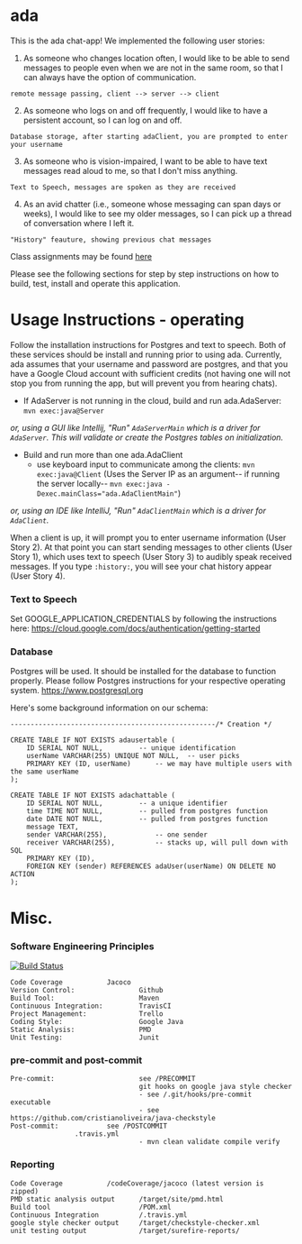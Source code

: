 # ada

This is the ada chat-app! We implemented the following user stories: 

1. As someone who changes location often, I would like to be able to send messages to people even when we are not in the same room, so that I can always have the option of communication.

```
remote message passing, client --> server --> client
```

2. As someone who logs on and off frequently, I would like to have a persistent account, so I can log on and off.

```
Database storage, after starting adaClient, you are prompted to enter your username
```

3. As someone who is vision-impaired, I want to be able to have text messages read aloud to me, so that I don't miss anything.

```
Text to Speech, messages are spoken as they are received
```

4. As an avid chatter (i.e., someone whose messaging can span days or weeks), I would like to see my older messages, so I can pick up a thread of conversation where I left it.

```
"History" feauture, showing previous chat messages
```

Class assignments may be found [here](https://github.com/LooseScruz/ada/tree/master/4156_submissions)

Please see the following sections for step by step instructions on how to build, test, install and operate this application.

# Usage Instructions - operating
Follow the installation instructions for Postgres and text to speech. Both of these services should be install and running prior to using ada. Currently, ada assumes that your username and password are postgres, and that you have a Google Cloud account with sufficient credits (not having one will not stop you from running the app, but will prevent you from hearing chats).

- If AdaServer is not running in the cloud, build and run ada.AdaServer:
```mvn exec:java@Server```

*or, using a GUI like Intellij, "Run" `AdaServerMain` which is a driver for `AdaServer`. This will validate or create the Postgres tables on initialization.* 

- Build and run more than one ada.AdaClient
    - use keyboard input to communicate among the clients:
```mvn exec:java@Client``` (Uses the Server IP as an argument-- if running the server locally-- `mvn exec:java -Dexec.mainClass="ada.AdaClientMain"`)

*or, using an IDE like IntelliJ, "Run" `AdaClientMain` which is a driver for `AdaClient`.*

When a client is up, it will prompt you to enter username information (User Story 2). At that point you can start sending messages to other clients (User Story 1), which uses text to speech (User Story 3) to audibly speak received messages. If you type `:history:`, you will see your chat history appear (User Story 4).

### Text to Speech

Set GOOGLE_APPLICATION_CREDENTIALS by following the instructions here:
https://cloud.google.com/docs/authentication/getting-started

### Database 

Postgres will be used. It should be installed for the database to function properly. Please follow Postgres instructions for your respective operating system. https://www.postgresql.org

Here's some background information on our schema:
```$sql
---------------------------------------------------/* Creation */

CREATE TABLE IF NOT EXISTS adausertable (
	ID SERIAL NOT NULL,			-- unique identification 
	userName VARCHAR(255) UNIQUE NOT NULL, 	-- user picks
	PRIMARY KEY (ID, userName)		-- we may have multiple users with the same userName
);

CREATE TABLE IF NOT EXISTS adachattable (
	ID SERIAL NOT NULL,			-- a unique identifier
	time TIME NOT NULL,			-- pulled from postgres function
	date DATE NOT NULL,			-- pulled from postgres function
	message TEXT,		
	sender VARCHAR(255),			-- one sender
	receiver VARCHAR(255),			-- stacks up, will pull down with SQL
	PRIMARY KEY (ID),
	FOREIGN KEY (sender) REFERENCES adaUser(userName) ON DELETE NO ACTION
);
```


# Misc.

### Software Engineering Principles 
[![Build Status](https://travis-ci.org/LooseScruz/ada.svg?branch=master)](https://travis-ci.org/LooseScruz/ada)


```$xslt
Code Coverage			Jacoco
Version Control:                Github
Build Tool:                     Maven 
Continuous Integration:         TravisCI
Project Management:             Trello
Coding Style:                   Google Java
Static Analysis:                PMD
Unit Testing:                   Junit
```

### pre-commit and post-commit

```$xslt
Pre-commit:                     see /PRECOMMIT
                                git hooks on google java style checker 
                                - see /.git/hooks/pre-commit executable
                                - see https://github.com/cristianoliveira/java-checkstyle
Post-commit:			see /POSTCOMMIT
				.travis.yml 
                                - mvn clean validate compile verify
```

### Reporting

```$xslt
Code Coverage			/codeCoverage/jacoco (latest version is zipped)
PMD static analysis output      /target/site/pmd.html 
Build tool                      /POM.xml
Continuous Integration          /.travis.yml          
google style checker output     /target/checkstyle-checker.xml 
unit testing output             /target/surefire-reports/ 
```
